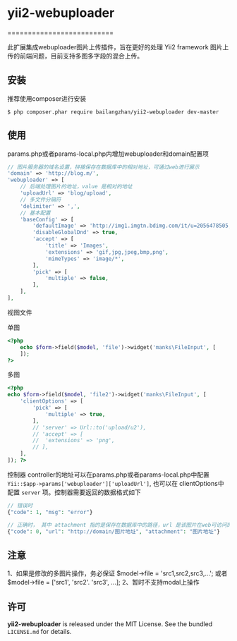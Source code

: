 # yii2-webuploader
==========================

此扩展集成webuploader图片上传插件，旨在更好的处理 Yii2 framework 图片上传的前端问题，目前支持多图多字段的混合上传。

## 安装


推荐使用composer进行安装

```
$ php composer.phar require bailangzhan/yii2-webuploader dev-master
```

## 使用
params.php或者params-local.php内增加webuploader和domain配置项
```php
// 图片服务器的域名设置，拼接保存在数据库中的相对地址，可通过web进行展示
'domain' => 'http://blog.m/',
'webuploader' => [
	// 后端处理图片的地址，value 是相对的地址
	'uploadUrl' => 'blog/upload',
	// 多文件分隔符
	'delimiter' => ',',
	// 基本配置
	'baseConfig' => [
		'defaultImage' => 'http://img1.imgtn.bdimg.com/it/u=2056478505,162569476&fm=26&gp=0.jpg',
		'disableGlobalDnd' => true,
		'accept' => [
			'title' => 'Images',
			'extensions' => 'gif,jpg,jpeg,bmp,png',
			'mimeTypes' => 'image/*',
		],
		'pick' => [
			'multiple' => false,
		],
	],
],
```

视图文件

单图
```php
<?php 
	echo $form->field($model, 'file')->widget('manks\FileInput', [
	]); 
?>
```

多图
```php
<?php 
echo $form->field($model, 'file2')->widget('manks\FileInput', [
	'clientOptions' => [
		'pick' => [
			'multiple' => true,
		],
		// 'server' => Url::to('upload/u2'),
		// 'accept' => [
		// 	'extensions' => 'png',
		// ],
	],
]); ?>
```

控制器
controller的地址可以在params.php或者params-local.php中配置 `Yii::$app->params['webuploader']['uploadUrl']`, 也可以在 clientOptions中配置 `server` 项。控制器需要返回的数据格式如下
```php
// 错误时
{"code": 1, "msg": "error"}

// 正确时， 其中 attachment 指的是保存在数据库中的路径，url 是该图片在web可访问的地址
{"code": 0, "url": "http://domain/图片地址", "attachment": "图片地址"}
```

## 注意
1、如果是修改的多图片操作，务必保证 $model->file = 'src1,src2,src3,...'; 或者 $model->file = ['src1', 'src2'. 'src3', ...];
2、暂时不支持modal上操作

## 许可

**yii2-webuploader** is released under the MIT License. See the bundled `LICENSE.md` for details.
